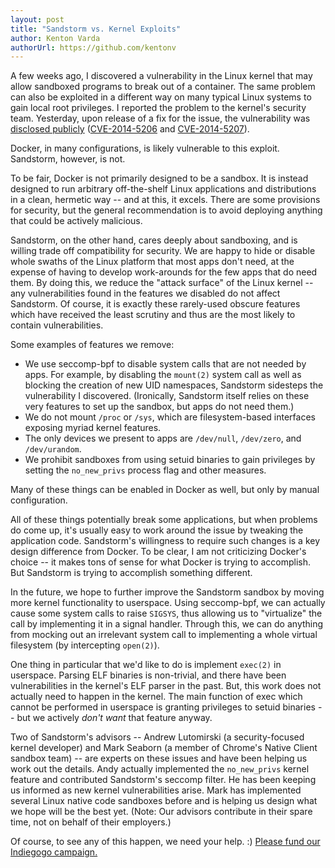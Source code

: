 ```yaml
---
layout: post
title: "Sandstorm vs. Kernel Exploits"
author: Kenton Varda
authorUrl: https://github.com/kentonv
---
```


A few weeks ago, I discovered a vulnerability in the Linux kernel that may allow sandboxed programs to break out of a container. The same problem can also be exploited in a different way on many typical Linux systems to gain local root privileges. I reported the problem to the kernel's security team. Yesterday, upon release of a fix for the issue, the vulnerability was [disclosed publicly](http://www.openwall.com/lists/oss-security/2014/08/12/6) ([CVE-2014-5206](https://www.google.com/search?q=CVE-2014-5206) and [CVE-2014-5207](https://www.google.com/search?q=CVE-2014-5207)).

Docker, in many configurations, is likely vulnerable to this exploit. Sandstorm, however, is not.

To be fair, Docker is not primarily designed to be a sandbox. It is instead designed to run arbitrary off-the-shelf Linux applications and distributions in a clean, hermetic way -- and at this, it excels. There are some provisions for security, but the general recommendation is to avoid deploying anything that could be actively malicious.

Sandstorm, on the other hand, cares deeply about sandboxing, and is willing trade off compatibility for security. We are happy to hide or disable whole swaths of the Linux platform that most apps don't need, at the expense of having to develop work-arounds for the few apps that do need them. By doing this, we reduce the "attack surface" of the Linux kernel -- any vulnerabilities found in the features we disabled do not affect Sandstorm. Of course, it is exactly these rarely-used obscure features which have received the least scrutiny and thus are the most likely to contain vulnerabilities.

Some examples of features we remove:

* We use seccomp-bpf to disable system calls that are not needed by apps. For example, by disabling the `mount(2)` system call as well as blocking the creation of new UID namespaces, Sandstorm sidesteps the vulnerability I discovered. (Ironically, Sandstorm itself relies on these very features to set up the sandbox, but apps do not need them.)
* We do not mount `/proc` or `/sys`, which are filesystem-based interfaces exposing myriad kernel features.
* The only devices we present to apps are `/dev/null`, `/dev/zero`, and `/dev/urandom`.
* We prohibit sandboxes from using setuid binaries to gain privileges by setting the `no_new_privs` process flag and other measures.

Many of these things can be enabled in Docker as well, but only by manual configuration.

All of these things potentially break some applications, but when problems do come up, it's usually easy to work around the issue by tweaking the application code. Sandstorm's willingness to require such changes is a key design difference from Docker. To be clear, I am not criticizing Docker's choice -- it makes tons of sense for what Docker is trying to accomplish. But Sandstorm is trying to accomplish something different.

In the future, we hope to further improve the Sandstorm sandbox by moving more kernel functionality to userspace. Using seccomp-bpf, we can actually cause some system calls to raise `SIGSYS`, thus allowing us to "virtualize" the call by implementing it in a signal handler. Through this, we can do anything from mocking out an irrelevant system call to implementing a whole virtual filesystem (by intercepting `open(2)`).

One thing in particular that we'd like to do is implement `exec(2)` in userspace. Parsing ELF binaries is non-trivial, and there have been vulnerabilities in the kernel's ELF parser in the past. But, this work does not actually need to happen in the kernel. The main function of exec which cannot be performed in userspace is granting privileges to setuid binaries -- but we actively _don't want_ that feature anyway.

Two of Sandstorm's advisors -- Andrew Lutomirski (a security-focused kernel developer) and Mark Seaborn (a member of Chrome's Native Client sandbox team) -- are experts on these issues and have been helping us work out the details. Andy actually implemented the `no_new_privs` kernel feature and contributed Sandstorm's seccomp filter. He has been keeping us informed as new kernel vulnerabilities arise. Mark has implemented several Linux native code sandboxes before and is helping us design what we hope will be the best yet. (Note: Our advisors contribute in their spare time, not on behalf of their employers.)

Of course, to see any of this happen, we need your help. :) [Please fund our Indiegogo campaign.](http://igg.me/at/sandstorm)